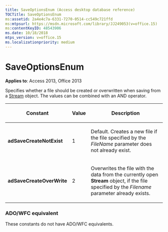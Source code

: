 ```yaml
---
title: SaveOptionsEnum (Access desktop database reference)
TOCTitle: SaveOptionsEnum
ms:assetid: 2a4e4c7a-6331-7270-0514-cc549c721ffd
ms:mtpsurl: https://msdn.microsoft.com/library/JJ249053(v=office.15)
ms:contentKeyID: 48543906
ms.date: 10/18/2018
mtps_version: v=office.15
ms.localizationpriority: medium
---
```


# SaveOptionsEnum

**Applies to**: Access 2013, Office 2013

Specifies whether a file should be created or overwritten when saving from a [Stream](stream-object-ado.md) object. The values can be combined with an AND operator.


<table>
<colgroup>
<col />
<col />
<col />
</colgroup>
<thead>
<tr class="header">
<th><p>Constant</p></th>
<th><p>Value</p></th>
<th><p>Description</p></th>
</tr>
</thead>
<tbody>
<tr class="odd">
<td><p><strong>adSaveCreateNotExist</strong></p></td>
<td><p>1</p></td>
<td><p>Default. Creates a new file if the file specified by the <em>FileName</em> parameter does not already exist.</p></td>
</tr>
<tr class="even">
<td><p><strong>adSaveCreateOverWrite</strong></p></td>
<td><p>2</p></td>
<td><p>Overwrites the file with the data from the currently open <strong>Stream</strong> object, if the file specified by the <em>Filename</em> parameter already exists.</p></td>
</tr>
</tbody>
</table>


### ADO/WFC equivalent

These constants do not have ADO/WFC equivalents.

